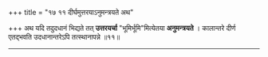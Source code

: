 +++
title = "१७ ११ दीर्घमुत्तरयाऽनुमन्त्रयते अथ"

+++
अथ यदि तदुदधानं भिद्यते तत् **उत्तरयर्चा** "भूमिर्भूमि"मित्येतया **अनुमन्त्रयते** ।
कालान्तरे दीर्ण एतद्भवति उदधानान्तरेऽपि तत्स्थानापन्ने ॥११॥
________________________

